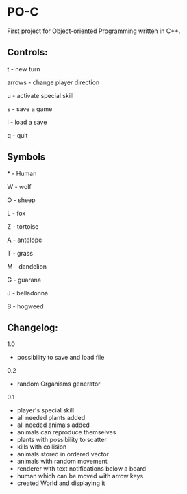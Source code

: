 # PO-C

First project for Object-oriented Programming written in C++.


## Controls:

t - new turn

arrows - change player direction

u - activate special skill

s - save a game

l - load a save

q - quit


## Symbols

\* - Human

W - wolf

O - sheep

L - fox

Z - tortoise

A - antelope

T - grass

M - dandelion

G - guarana

J - belladonna

B - hogweed


## Changelog:

1.0
- possibility to save and load file

0.2
- random Organisms generator

0.1
- player's special skill
- all needed plants added
- all needed animals added
- animals can reproduce themselves
- plants with possibility to scatter
- kills with collision
- animals stored in ordered vector
- animals with random movement
- renderer with text notifications below a board
- human which can be moved with arrow keys
- created World and displaying it
